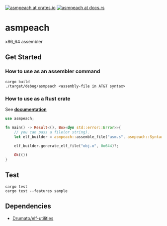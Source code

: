 [![asmpeach at crates.io](https://img.shields.io/crates/v/asmpeach.svg)](https://crates.io/crates/asmpeach)  [![asmpeach at docs.rs](https://docs.rs/asmpeach/badge.svg)](https://docs.rs/asmpeach)

# asmpeach
x86_64 assembler

## Get Started

### How to use as an assembler command

```
cargo build
./target/debug/asmpeach <assembly-file in AT&T syntax>
```

### How to use as a Rust crate

See **[documentation](https://docs.rs/asmpeach)**

```rust
use asmpeach;

fn main() -> Result<(), Box<dyn std::error::Error>>{
    // you can pass a file(or string).
    let elf_builder = asmpeach::assemble_file("asm.s", asmpeach::Syntax::ATANDT)?;
    
    elf_builder.generate_elf_file("obj.o", 0o644)?;

    Ok(())
}
```

## Test

```
cargo test
cargo test --features sample
```

##  Dependencies

- [Drumato/elf-utilities](https://github.com/Drumato/elf-utilities)
